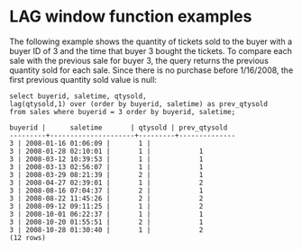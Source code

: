 # LAG window function examples<a name="r_Examples_of_LAG_WF"></a>

 The following example shows the quantity of tickets sold to the buyer with a buyer ID of 3 and the time that buyer 3 bought the tickets\. To compare each sale with the previous sale for buyer 3, the query returns the previous quantity sold for each sale\. Since there is no purchase before 1/16/2008, the first previous quantity sold value is null: 

```
select buyerid, saletime, qtysold,
lag(qtysold,1) over (order by buyerid, saletime) as prev_qtysold
from sales where buyerid = 3 order by buyerid, saletime;

buyerid |      saletime       | qtysold | prev_qtysold
---------+---------------------+---------+--------------
3 | 2008-01-16 01:06:09 |       1 |
3 | 2008-01-28 02:10:01 |       1 |            1
3 | 2008-03-12 10:39:53 |       1 |            1
3 | 2008-03-13 02:56:07 |       1 |            1
3 | 2008-03-29 08:21:39 |       2 |            1
3 | 2008-04-27 02:39:01 |       1 |            2
3 | 2008-08-16 07:04:37 |       2 |            1
3 | 2008-08-22 11:45:26 |       2 |            2
3 | 2008-09-12 09:11:25 |       1 |            2
3 | 2008-10-01 06:22:37 |       1 |            1
3 | 2008-10-20 01:55:51 |       2 |            1
3 | 2008-10-28 01:30:40 |       1 |            2
(12 rows)
```